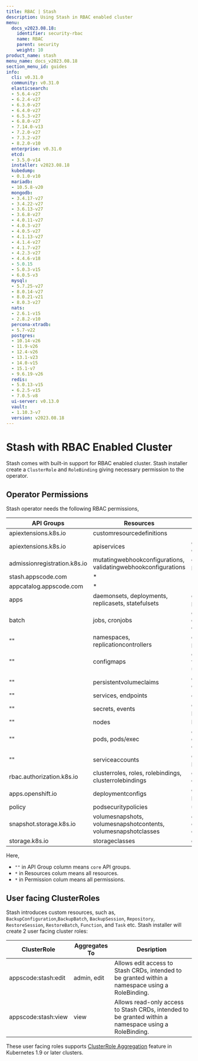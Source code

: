 ```yaml
---
title: RBAC | Stash
description: Using Stash in RBAC enabled cluster
menu:
  docs_v2023.08.18:
    identifier: security-rbac
    name: RBAC
    parent: security
    weight: 10
product_name: stash
menu_name: docs_v2023.08.18
section_menu_id: guides
info:
  cli: v0.31.0
  community: v0.31.0
  elasticsearch:
  - 5.6.4-v27
  - 6.2.4-v27
  - 6.3.0-v27
  - 6.4.0-v27
  - 6.5.3-v27
  - 6.8.0-v27
  - 7.14.0-v13
  - 7.2.0-v27
  - 7.3.2-v27
  - 8.2.0-v10
  enterprise: v0.31.0
  etcd:
  - 3.5.0-v14
  installer: v2023.08.18
  kubedump:
  - 0.1.0-v10
  mariadb:
  - 10.5.8-v20
  mongodb:
  - 3.4.17-v27
  - 3.4.22-v27
  - 3.6.13-v27
  - 3.6.8-v27
  - 4.0.11-v27
  - 4.0.3-v27
  - 4.0.5-v27
  - 4.1.13-v27
  - 4.1.4-v27
  - 4.1.7-v27
  - 4.2.3-v27
  - 4.4.6-v18
  - 5.0.15
  - 5.0.3-v15
  - 6.0.5-v3
  mysql:
  - 5.7.25-v27
  - 8.0.14-v27
  - 8.0.21-v21
  - 8.0.3-v27
  nats:
  - 2.6.1-v15
  - 2.8.2-v10
  percona-xtradb:
  - 5.7-v22
  postgres:
  - 10.14-v26
  - 11.9-v26
  - 12.4-v26
  - 13.1-v23
  - 14.0-v15
  - 15.1-v7
  - 9.6.19-v26
  redis:
  - 5.0.13-v15
  - 6.2.5-v15
  - 7.0.5-v8
  ui-server: v0.13.0
  vault:
  - 1.10.3-v7
  version: v2023.08.18
---
```


# Stash with RBAC Enabled Cluster

Stash comes with built-in support for RBAC enabled cluster. Stash installer create a `ClusterRole` and `RoleBinding` giving necessary permission to the operator.

## Operator Permissions

Stash operator needs the following RBAC permissions,

| API Groups                   | Resources                                                      | Permissions                                 |
| ---------------------------- | -------------------------------------------------------------- | ------------------------------------------- |
| apiextensions.k8s.io         | customresourcedefinitions                                      | *                                           |
| apiextensions.k8s.io         | apiservices                                                    | get, patch, delete                          |
| admissionregistration.k8s.io | mutatingwebhookconfigurations, validatingwebhookconfigurations | get, list, watch, patch, delete             |
| stash.appscode.com           | *                                                              | *                                           |
| appcatalog.appscode.com      | *                                                              | *                                           |
| apps                         | daemonsets, deployments, replicasets, statefulsets             | get, list, watch, patch                     |
| batch                        | jobs, cronjobs                                                 | get, list, watch, create, patch, delete     |
| ""                           | namespaces, replicationcontrollers                             | get, list, watch, patch                     |
| ""                           | configmaps                                                     | get, list, watch,create, update, delete     |
| ""                           | persistentvolumeclaims                                         | get, list, watch, create, patch             |
| ""                           | services, endpoints                                            | get                                         |
| ""                           | secrets, events                                                | get, list, create, patch                    |
| ""                           | nodes                                                          | list                                        |
| ""                           | pods, pods/exec                                                | get, list, create, delete, deletecollection |
| ""                           | serviceaccounts                                                | get, create, patch, delete                  |
| rbac.authorization.k8s.io    | clusterroles, roles, rolebindings, clusterrolebindings         | get, create, delete, patch                  |
| apps.openshift.io            | deploymentconfigs                                              | get, list, watch, patch                     |
| policy                       | podsecuritypolicies                                            | use                                         |
| snapshot.storage.k8s.io      | volumesnapshots, volumesnapshotcontents, volumesnapshotclasses | get, list, watch, create, patch, delete     |
| storage.k8s.io               | storageclasses                                                 | get                                         |

Here,

- `""` in API Group column means `core` API groups.
- `*` in Resources colum means all resources.
- `*` in Permission colum means all permissions.

## User facing ClusterRoles

Stash introduces custom resources, such as, `BackupConfiguration`,`BackupBatch`, `BackupSession`,  `Repository`, `RestoreSession`, `RestoreBatch`, `Function`, and `Task` etc. Stash installer will create 2 user facing cluster roles:

| ClusterRole         | Aggregates To | Desription                                                                                            |
| ------------------- | ------------- | ----------------------------------------------------------------------------------------------------- |
| appscode:stash:edit | admin, edit   | Allows edit access to Stash CRDs, intended to be granted within a namespace using a RoleBinding.      |
| appscode:stash:view | view          | Allows read-only access to Stash CRDs, intended to be granted within a namespace using a RoleBinding. |

These user facing roles supports [ClusterRole Aggregation](https://kubernetes.io/docs/reference/access-authn-authz/rbac/#aggregated-clusterroles) feature in Kubernetes 1.9 or later clusters.
